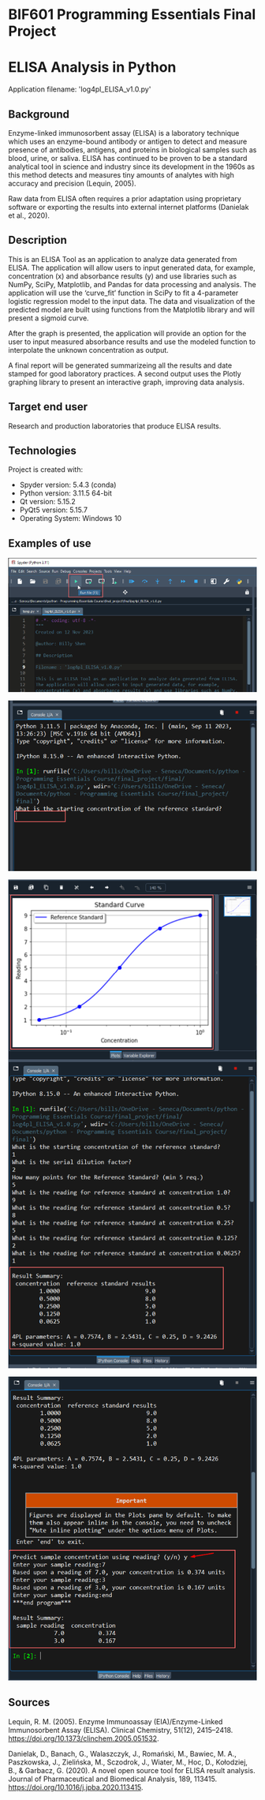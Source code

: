 # BIF601 Programming Essentials Final Project 
# ELISA Analysis in Python

Application filename: 'log4pl_ELISA_v1.0.py'

## Background

Enzyme-linked immunosorbent assay (ELISA) is a laboratory technique which uses an enzyme-bound antibody or antigen to detect and measure presence of antibodies, antigens, and proteins in biological samples such as blood, urine, or saliva. ELISA has continued to be proven to be a standard analytical tool in science and industry since its development in the 1960s as this method detects and measures tiny amounts of analytes with high accuracy and precision (Lequin, 2005). 

Raw data from ELISA often requires a prior adaptation using proprietary software or exporting the results into external internet platforms (Danielak et al., 2020). 

## Description

This is an ELISA Tool as an application to analyze data generated from ELISA. The application will allow users to input generated data, for example, concentration (x) and absorbance results (y) and use libraries such as NumPy, SciPy, Matplotlib, and Pandas for data processing and analysis. The application will use the ‘curve_fit’ function in SciPy to fit a 4-parameter logistic regression model to the input data. The data and visualization of the predicted model are built using functions from the Matplotlib library and will present a sigmoid curve.

After the graph is presented, the application will provide an option for the user to input measured absorbance results and use the modeled function to interpolate the unknown concentration as output. 

A final report will be generated summarizeing all the results and date stamped for good laboratory practices. A second output uses the Plotly graphing library to present an interactive graph, improving data analysis.

## Target end user

Research and production laboratories that produce ELISA results.

## Technologies
Project is created with:
* Spyder version: 5.4.3  (conda)
* Python version: 3.11.5 64-bit
* Qt version: 5.15.2
* PyQt5 version: 5.15.7
* Operating System: Windows 10

## Examples of use

![image1](https://github.com/b-shen/BIF601_final_project/blob/main/images/image1.png?raw=true)

![image2](https://github.com/b-shen/BIF601_final_project/blob/main/images/image2.png?raw=true)

![image3](https://github.com/b-shen/BIF601_final_project/blob/main/images/image3.png?raw=true)

![image4](https://github.com/b-shen/BIF601_final_project/blob/main/images/image4.png?raw=true)

## Sources
Lequin, R. M. (2005). Enzyme Immunoassay (EIA)/Enzyme-Linked Immunosorbent Assay (ELISA). Clinical Chemistry, 51(12), 2415–2418. https://doi.org/10.1373/clinchem.2005.051532.

Danielak, D., Banach, G., Walaszczyk, J., Romański, M., Bawiec, M. A., Paszkowska, J., Zielińska, M., Sczodrok, J., Wiater, M., Hoc, D., Kołodziej, B., & Garbacz, G. (2020). A novel open source tool for ELISA result analysis. Journal of Pharmaceutical and Biomedical Analysis, 189, 113415. https://doi.org/10.1016/j.jpba.2020.113415.

